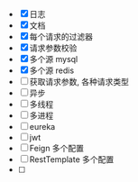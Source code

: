 - [x] 日志
- [x] 文档
- [x] 每个请求的过滤器
- [x] 请求参数校验
- [x] 多个源 mysql
- [x] 多个源 redis
- [ ] 获取请求参数, 各种请求类型
- [ ] 异步
- [ ] 多线程
- [ ] 多进程
- [ ] eureka
- [ ] jwt
- [ ] Feign 多个配置
- [ ] RestTemplate 多个配置
- [ ] 



```

```

